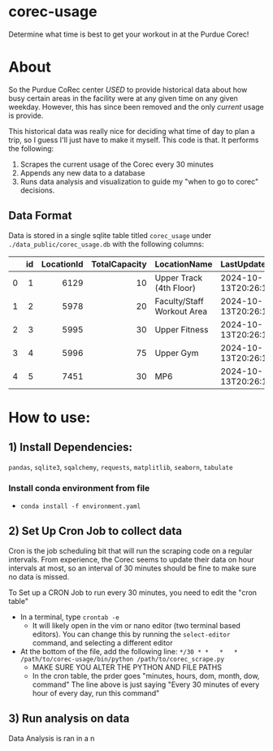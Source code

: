 # corec-usage
Determine what time is best to get your workout in at the Purdue Corec!


# About 
So the Purdue CoRec center *USED* to provide historical data about how busy certain areas in the facility were at any given time on any given weekday. However, this has since been removed and the only *current* usage is provide.

This historical data was really nice for deciding what time of day to plan a trip, so I guess I'll just have to make it myself. This code is that. It performs the following:
1) Scrapes the current usage of the Corec every 30 minutes
2) Appends any new data to a database
3) Runs data analysis and visualization to guide my "when to go to corec" decisions.

## Data Format
Data is stored in a single sqlite table titled ```corec_usage``` under ```./data_public/corec_usage.db``` with the following columns:


|    |   id |   LocationId |   TotalCapacity | LocationName               | LastUpdatedDateAndTime   |   LastCount |   FacilityId |   IsClosed |
|---:|-----:|-------------:|----------------:|:---------------------------|:-------------------------|------------:|-------------:|-----------:|
|  0 |    1 |         6129 |              10 | Upper Track (4th Floor)    | 2024-10-13T20:26:16.17   |           0 |          976 |          0 |
|  1 |    2 |         5978 |              20 | Faculty/Staff Workout Area | 2024-10-13T20:26:16.827  |           1 |          976 |          0 |
|  2 |    3 |         5995 |              30 | Upper Fitness              | 2024-10-13T20:26:17.45   |           5 |          976 |          0 |
|  3 |    4 |         5996 |              75 | Upper Gym                  | 2024-10-13T20:26:18.077  |          45 |          976 |          0 |
|  4 |    5 |         7451 |              30 | MP6                        | 2024-10-13T20:26:18.78   |          20 |          976 |          0 |


# How to use:
## 1) Install Dependencies:

```pandas```, ```sqlite3```, ```sqalchemy```, ```requests```, ```matplitlib```, ```seaborn```, ```tabulate```
### Install conda environment from file
 * ```conda install -f environment.yaml```
## 2) Set Up Cron Job to collect data
Cron is the job scheduling bit that will run the scraping code on a regular intervals. From experience, the Corec seems to update their data on hour intervals at most, so an interval of 30 minutes should be fine to make sure no data is missed. 

To Set up a CRON Job to run every 30 minutes, you need to edit the "cron table"
* In a terminal, type ```crontab -e```
    * It will likely open in the vim or nano editor (two terminal based editors). You can change this by running the ```select-editor``` command, and selecting a different editor
* At the bottom of the file, add the following line: ```*/30 * *   *   *    /path/to/corec-usage/bin/python /path/to/corec_scrape.py```
    * MAKE SURE YOU ALTER THE PYTHON AND FILE PATHS
    * In the cron table, the prder goes "minutes, hours, dom, month, dow, command" The line above is just saying "Every 30 minutes of every hour of every day, run this command"

## 3) Run analysis on data
Data Analysis is ran in a n
